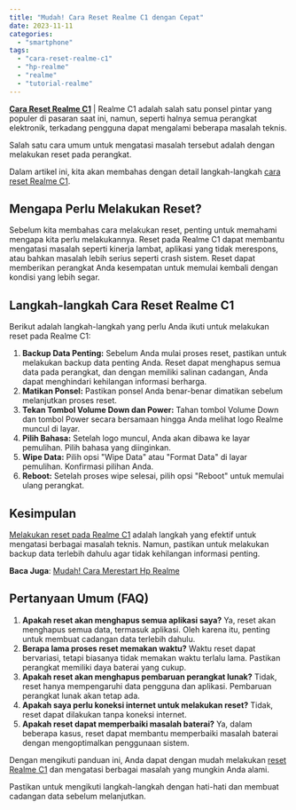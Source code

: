 ```yaml
---
title: "Mudah! Cara Reset Realme C1 dengan Cepat"
date: 2023-11-11
categories: 
  - "smartphone"
tags: 
  - "cara-reset-realme-c1"
  - "hp-realme"
  - "realme"
  - "tutorial-realme"
---
```


[**Cara Reset Realme C1**](https://ajiekusumadhany.com/cara-reset-realme-c1/) | Realme C1 adalah salah satu ponsel pintar yang populer di pasaran saat ini, namun, seperti halnya semua perangkat elektronik, terkadang pengguna dapat mengalami beberapa masalah teknis.

Salah satu cara umum untuk mengatasi masalah tersebut adalah dengan melakukan reset pada perangkat.

Dalam artikel ini, kita akan membahas dengan detail langkah-langkah [cara reset Realme C1](https://ajiekusumadhany.com/cara-reset-realme-c1/).

## Mengapa Perlu Melakukan Reset?

Sebelum kita membahas cara melakukan reset, penting untuk memahami mengapa kita perlu melakukannya. Reset pada Realme C1 dapat membantu mengatasi masalah seperti kinerja lambat, aplikasi yang tidak merespons, atau bahkan masalah lebih serius seperti crash sistem. Reset dapat memberikan perangkat Anda kesempatan untuk memulai kembali dengan kondisi yang lebih segar.

## Langkah-langkah Cara Reset Realme C1

Berikut adalah langkah-langkah yang perlu Anda ikuti untuk melakukan reset pada Realme C1:

1. **Backup Data Penting:** Sebelum Anda mulai proses reset, pastikan untuk melakukan backup data penting Anda. Reset dapat menghapus semua data pada perangkat, dan dengan memiliki salinan cadangan, Anda dapat menghindari kehilangan informasi berharga.
2. **Matikan Ponsel:** Pastikan ponsel Anda benar-benar dimatikan sebelum melanjutkan proses reset.
3. **Tekan Tombol Volume Down dan Power:** Tahan tombol Volume Down dan tombol Power secara bersamaan hingga Anda melihat logo Realme muncul di layar.
4. **Pilih Bahasa:** Setelah logo muncul, Anda akan dibawa ke layar pemulihan. Pilih bahasa yang diinginkan.
5. **Wipe Data:** Pilih opsi "Wipe Data" atau "Format Data" di layar pemulihan. Konfirmasi pilihan Anda.
6. **Reboot:** Setelah proses wipe selesai, pilih opsi "Reboot" untuk memulai ulang perangkat.

## Kesimpulan

[Melakukan reset pada Realme C1](https://ajiekusumadhany.com/cara-reset-realme-c1/) adalah langkah yang efektif untuk mengatasi berbagai masalah teknis. Namun, pastikan untuk melakukan backup data terlebih dahulu agar tidak kehilangan informasi penting.

**Baca Juga**: [Mudah! Cara Merestart Hp Realme](https://ajiekusumadhany.com/cara-merestart-hp-realme/)

## Pertanyaan Umum (FAQ)

1. **Apakah reset akan menghapus semua aplikasi saya?** Ya, reset akan menghapus semua data, termasuk aplikasi. Oleh karena itu, penting untuk membuat cadangan data terlebih dahulu.
2. **Berapa lama proses reset memakan waktu?** Waktu reset dapat bervariasi, tetapi biasanya tidak memakan waktu terlalu lama. Pastikan perangkat memiliki daya baterai yang cukup.
3. **Apakah reset akan menghapus pembaruan perangkat lunak?** Tidak, reset hanya mempengaruhi data pengguna dan aplikasi. Pembaruan perangkat lunak akan tetap ada.
4. **Apakah saya perlu koneksi internet untuk melakukan reset?** Tidak, reset dapat dilakukan tanpa koneksi internet.
5. **Apakah reset dapat memperbaiki masalah baterai?** Ya, dalam beberapa kasus, reset dapat membantu memperbaiki masalah baterai dengan mengoptimalkan penggunaan sistem.

Dengan mengikuti panduan ini, Anda dapat dengan mudah melakukan [reset Realme C1](https://ajiekusumadhany.com/cara-reset-realme-c1/) dan mengatasi berbagai masalah yang mungkin Anda alami.

Pastikan untuk mengikuti langkah-langkah dengan hati-hati dan membuat cadangan data sebelum melanjutkan.
